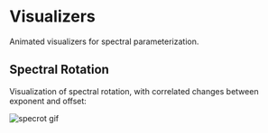 # Visualizers

Animated visualizers for spectral parameterization. 

## Spectral Rotation

Visualization of spectral rotation, with correlated changes between exponent and offset:

![specrot gif](/gifs/specrot.gif)
